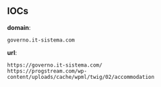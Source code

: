
## IOCs

__domain__:

```text
governo.it-sistema.com
```
__url__:

```text
https://governo.it-sistema.com/
https://progstream.com/wp-content/uploads/cache/wpml/twig/02/accommodation
```
